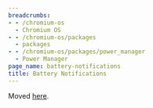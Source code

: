 ```yaml
---
breadcrumbs:
- - /chromium-os
  - Chromium OS
- - /chromium-os/packages
  - packages
- - /chromium-os/packages/power_manager
  - Power Manager
page_name: battery-notifications
title: Battery Notifications
---
```


Moved
[here](https://chromium.googlesource.com/chromiumos/platform2/+/HEAD/power_manager/docs/battery_notifications.md).